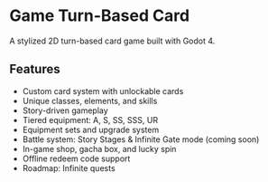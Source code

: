 # Game Turn-Based Card

A stylized 2D turn-based card game built with Godot 4.

## Features
- Custom card system with unlockable cards
- Unique classes, elements, and skills
- Story-driven gameplay
- Tiered equipment: A, S, SS, SSS, UR
- Equipment sets and upgrade system
- Battle system: Story Stages & Infinite Gate mode (coming soon)
- In-game shop, gacha box, and lucky spin
- Offline redeem code support
- Roadmap: Infinite quests 
